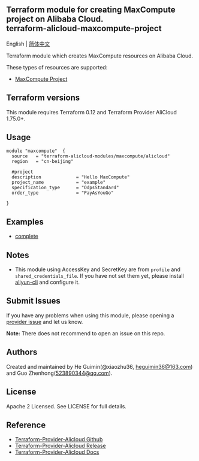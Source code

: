 Terraform module for creating MaxCompute project on Alibaba Cloud.  
terraform-alicloud-maxcompute-project
--------------------

English | [简体中文](https://github.com/terraform-alicloud-modules/terraform-alicloud-maxcompute-project/blob/master/README-CN.md)

Terraform module which creates MaxCompute resources on Alibaba Cloud. 

These types of resources are supported:

* [MaxCompute Project](https://www.terraform.io/docs/providers/alicloud/r/maxcompute_project.html)

## Terraform versions

This module requires Terraform 0.12 and Terraform Provider AliCloud 1.75.0+.

## Usage

```hcl
module "maxcompute"  {
  source   = "terraform-alicloud-modules/maxcompute/alicloud"
  region   = "cn-beijing"                
  
  #project
  description             = "Hello MaxCompute"
  project_name            = "example"
  specification_type      = "OdpsStandard"
  order_type              = "PayAsYouGo"

}
```

## Examples

* [complete](https://github.com/terraform-alicloud-modules/terraform-alicloud-maxcompute-project/tree/master/examples/complete)

## Notes

* This module using AccessKey and SecretKey are from `profile` and `shared_credentials_file`.
If you have not set them yet, please install [aliyun-cli](https://github.com/aliyun/aliyun-cli#installation) and configure it.

Submit Issues
-------------
If you have any problems when using this module, please opening a [provider issue](https://github.com/terraform-providers/terraform-provider-alicloud/issues/new) and let us know.

**Note:** There does not recommend to open an issue on this repo.

Authors
-------
Created and maintained by He Guimin(@xiaozhu36, heguimin36@163.com) and Guo Zhenhong(523890344@qq.com). 

License
----
Apache 2 Licensed. See LICENSE for full details.

Reference
---------
* [Terraform-Provider-Alicloud Github](https://github.com/terraform-providers/terraform-provider-alicloud)
* [Terraform-Provider-Alicloud Release](https://releases.hashicorp.com/terraform-provider-alicloud/)
* [Terraform-Provider-Alicloud Docs](https://www.terraform.io/docs/providers/alicloud/index.html)
